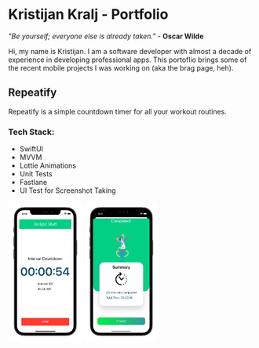 # Kristijan Kralj - Portfolio

_"Be yourself; everyone else is already taken."_ - **Oscar Wilde**

Hi, my name is Kristijan. I am a software developer with almost a decade of experience in developing professional apps. This portoflio brings some of the recent mobile projects I was working on (aka the brag page, heh).

## Repeatify

Repeatify is a simple countdown timer for all your workout routines.

### Tech Stack: 

- SwiftUI
- MVVM
- Lottie Animations
- Unit Tests
- Fastlane
- UI Test for Screenshot Taking

<p float="left">
  <img src="screenshot1.png" alt="screenshot1" width="30%" height="30%"/>
  <img src="screenshot2.png" alt="screenshot2" width="30%" height="30%"/>
</p>
